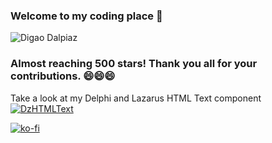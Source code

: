 ### Welcome to my coding place 👋

![Digao Dalpiaz](https://github-readme-stats.vercel.app/api?username=digao-dalpiaz&theme=dark&show_icons=true)

### Almost reaching 500 stars! Thank you all for your contributions. 😄😄😄

Take a look at my Delphi and Lazarus HTML Text component
[![DzHTMLText](https://raw.githubusercontent.com/digao-dalpiaz/DzHTMLText/master/images/preview.gif)](https://github.com/digao-dalpiaz/DzHTMLText)

[![ko-fi](https://ko-fi.com/img/githubbutton_sm.svg)](https://ko-fi.com/C0C53LVFN)

<!--
**digao-dalpiaz/digao-dalpiaz** is a ✨ _special_ ✨ repository because its `README.md` (this file) appears on your GitHub profile.

Here are some ideas to get you started:

- 🔭 I’m currently working on ...
- 🌱 I’m currently learning ...
- 👯 I’m looking to collaborate on ...
- 🤔 I’m looking for help with ...
- 💬 Ask me about ...
- 📫 How to reach me: ...
- 😄 Pronouns: ...
- ⚡ Fun fact: ...
-->

